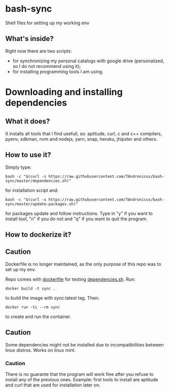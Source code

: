 # bash-sync
Shell files for setting up my working env

## What's inside?

Right now there are two scripts: 
* for synchronizing my personal catalogs with google drive (personalized, so I do not recommend using it);
* for installing programming tools I am using.

# Downloading and installing dependencies

## What it does?

It installs all tools that I find usefull, so: aptitude, curl, c and c++ compilers, pyenv, sdkman, nvm and nodejs, yarn, snap, heroku, jhipster and others.

## How to use it?

Simply type:

    bash -c "$(curl -s https://raw.githubusercontent.com/TAndronicus/bash-sync/master/dependencies.sh)"
    
for installation script and:

    bash -c "$(curl -s https://raw.githubusercontent.com/TAndronicus/bash-sync/master/update-packages.sh)"
    
for packages update and follow instructions. Type in "y" if you want to install tool, "n" if you do not and "q" if you want to quit the program.

## How to dockerize it?

## Caution

Dockerfile is no longer maintained, as the only purpose of this repo was to set up my env.

Repo comes with [dockerfile](https://github.com/TAndronicus/bash-sync/blob/master/Dockerfile) for testing [dependencies.sh](https://github.com/TAndronicus/bash-sync/blob/master/dependencies.sh). Run:

    docker build -t sync .
    
to build the image with sync:latest tag. Then:

    docker run -ti --rm sync
    
to create and run the container.

## Caution

Some dependencies might not be installed due to incompatibilities between linux distros. Works on linux mint.

### Caution

There is no guarante that the program will work fine after you refuse to install any of the previous ones. Example: first tools to install are aptitude and curl that are used for installation later on.
